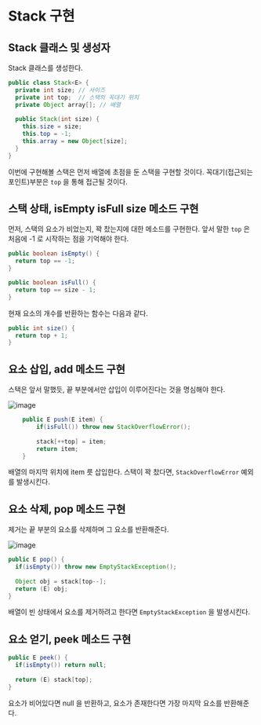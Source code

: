 Stack 구현
==========

## Stack 클래스 및 생성자

Stack 클래스를 생성한다.

```java
public class Stack<E> {
  private int size; // 사이즈
  private int top;  // 스택의 꼭대기 위치
  private Object array[]; // 배열
  
  public Stack(int size) {
    this.size = size;
    this.top = -1;
    this.array = new Object[size];
  }
}
```

이번에 구현해볼 스택은 먼저 배열에 초점을 둔 스택을 구현할 것이다.
꼭대기(접근되는 포인트)부분은 `top` 을 통해 접근될 것이다.

## 스택 상태, isEmpty isFull size 메소드 구현

먼저, 스택의 요소가 비었는지, 꽉 찼는지에 대한 메소드를 구현한다.
앞서 말한 `top` 은 처음에 -1 로 시작하는 점을 기억해야 한다.

```java
public boolean isEmpty() {
  return top == -1;
}
```

```java
public boolean isFull() {
  return top == size - 1;
}
```

현재 요소의 개수를 반환하는 함수는 다음과 같다.

```java
public int size() {
  return top + 1;
}
```

## 요소 삽입, add 메소드 구현

스택은 앞서 말했듯, 끝 부분에서만 삽입이 이루어진다는 것을 명심해야 한다.

![image](https://user-images.githubusercontent.com/66655578/168311364-17ea3211-9c23-4b36-9d1b-bde8ad22c871.png)

```java
	public E push(E item) {
		if(isFull()) throw new StackOverflowError();
		
		stack[++top] = item;
		return item;
	}
```

배열의 마지막 위치에 item 릇 삽입한다.
스택이 꽉 찼다면, `StackOverflowError` 예외를 발생시킨다.

## 요소 삭제, pop 메소드 구현

제거는 끝 부분의 요소를 삭제하며 그 요소를 반환해준다.

![image](https://user-images.githubusercontent.com/66655578/168325001-b72267ea-7aa4-4206-9b1c-45468e40e73b.png)

```java
public E pop() {
  if(isEmpty()) throw new EmptyStackException();
  
  Object obj = stack[top--];
  return (E) obj;
}
```

배열이 빈 상태에서 요소를 제거하려고 한다면 `EmptyStackException` 을 발생시킨다.

## 요소 얻기, peek 메소드 구현

```java
public E peek() {
  if(isEmpty()) return null;
  
  return (E) stack[top];
}
```

요소가 비어있다면 null 을 반환하고, 요소가 존재한다면 가장 마지막 요소를 반환해준다.

